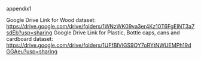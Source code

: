 appendix1

Google Drive Link for Wood dataset: https://drive.google.com/drive/folders/1WNzWK09va3er4Kz10T6FgElNT3a7sdEb?usp=sharing
Google Drive Link for Plastic, Bottle caps, cans and cardboard dataset: https://drive.google.com/drive/folders/1UFfBIVlGS9OY7oRYtNWUEMPh19dGGAeu?usp=sharing
